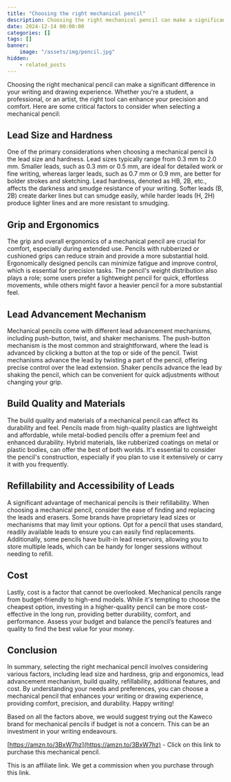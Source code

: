 ```yaml
---
title: "Choosing the right mechanical pencil"
description: Choosing the right mechanical pencil can make a significant difference in your writing and drawing experience. Whether you're a student, a professional, or an artist, the right tool can enhance your precision and comfort. Here are some critical factors to consider when selecting a mechanical pencil.
date: 2024-12-14 00:00:00
categories: []
tags: []
banner:
    image: "/assets/img/pencil.jpg"
hidden:
    - related_posts
---
```


Choosing the right mechanical pencil can make a significant difference in your writing and drawing experience. Whether you're a student, a professional, or an artist, the right tool can enhance your precision and comfort. Here are some critical factors to consider when selecting a mechanical pencil:

## Lead Size and Hardness

One of the primary considerations when choosing a mechanical pencil is the lead size and hardness. Lead sizes typically range from 0.3 mm to 2.0 mm. Smaller leads, such as 0.3 mm or 0.5 mm, are ideal for detailed work or fine writing, whereas larger leads, such as 0.7 mm or 0.9 mm, are better for bolder strokes and sketching. Lead hardness, denoted as HB, 2B, etc., affects the darkness and smudge resistance of your writing. Softer leads (B, 2B) create darker lines but can smudge easily, while harder leads (H, 2H) produce lighter lines and are more resistant to smudging.

## Grip and Ergonomics

The grip and overall ergonomics of a mechanical pencil are crucial for comfort, especially during extended use. Pencils with rubberized or cushioned grips can reduce strain and provide a more substantial hold. Ergonomically designed pencils can minimize fatigue and improve control, which is essential for precision tasks. The pencil's weight distribution also plays a role; some users prefer a lightweight pencil for quick, effortless movements, while others might favor a heavier pencil for a more substantial feel.

## Lead Advancement Mechanism

Mechanical pencils come with different lead advancement mechanisms, including push-button, twist, and shaker mechanisms. The push-button mechanism is the most common and straightforward, where the lead is advanced by clicking a button at the top or side of the pencil. Twist mechanisms advance the lead by twisting a part of the pencil, offering precise control over the lead extension. Shaker pencils advance the lead by shaking the pencil, which can be convenient for quick adjustments without changing your grip.

## Build Quality and Materials

The build quality and materials of a mechanical pencil can affect its durability and feel. Pencils made from high-quality plastics are lightweight and affordable, while metal-bodied pencils offer a premium feel and enhanced durability. Hybrid materials, like rubberized coatings on metal or plastic bodies, can offer the best of both worlds. It's essential to consider the pencil's construction, especially if you plan to use it extensively or carry it with you frequently.

## Refillability and Accessibility of Leads

A significant advantage of mechanical pencils is their refillability. When choosing a mechanical pencil, consider the ease of finding and replacing the leads and erasers. Some brands have proprietary lead sizes or mechanisms that may limit your options. Opt for a pencil that uses standard, readily available leads to ensure you can easily find replacements. Additionally, some pencils have built-in lead reservoirs, allowing you to store multiple leads, which can be handy for longer sessions without needing to refill.

## Cost

Lastly, cost is a factor that cannot be overlooked. Mechanical pencils range from budget-friendly to high-end models. While it's tempting to choose the cheapest option, investing in a higher-quality pencil can be more cost-effective in the long run, providing better durability, comfort, and performance. Assess your budget and balance the pencil’s features and quality to find the best value for your money.

## Conclusion

In summary, selecting the right mechanical pencil involves considering various factors, including lead size and hardness, grip and ergonomics, lead advancement mechanism, build quality, refillability, additional features, and cost. By understanding your needs and preferences, you can choose a mechanical pencil that enhances your writing or drawing experience, providing comfort, precision, and durability. Happy writing!

Based on all the factors above, we would suggest trying out the Kaweco brand for mechanical pencils if budget is not a concern. This can be an investment in your writing
endeavours.

[https://amzn.to/3BxW7hz](https://amzn.to/3BxW7hz) - Click on this link to purchase this mechanical pencil.

This is an affiliate link. We get a commission when you purchase through this link.